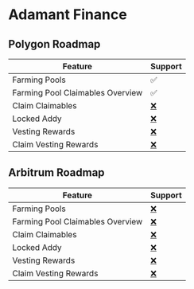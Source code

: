 # Adamant Finance

## Polygon Roadmap&#x20;

| Feature                          | Support                                 |
| -------------------------------- | --------------------------------------- |
| Farming Pools                    | ✅                                       |
| Farming Pool Claimables Overview | ✅                                       |
| Claim Claimables                 | [❌](https://emojipedia.org/cross-mark/) |
| Locked Addy                      | [❌](https://emojipedia.org/cross-mark/) |
| Vesting Rewards                  | [❌](https://emojipedia.org/cross-mark/) |
| Claim Vesting Rewards            | [❌](https://emojipedia.org/cross-mark/) |

## Arbitrum Roadmap&#x20;

| Feature                          | Support                                 |
| -------------------------------- | --------------------------------------- |
| Farming Pools                    | [❌](https://emojipedia.org/cross-mark/) |
| Farming Pool Claimables Overview | [❌](https://emojipedia.org/cross-mark/) |
| Claim Claimables                 | [❌](https://emojipedia.org/cross-mark/) |
| Locked Addy                      | [❌](https://emojipedia.org/cross-mark/) |
| Vesting Rewards                  | [❌](https://emojipedia.org/cross-mark/) |
| Claim Vesting Rewards            | [❌](https://emojipedia.org/cross-mark/) |






